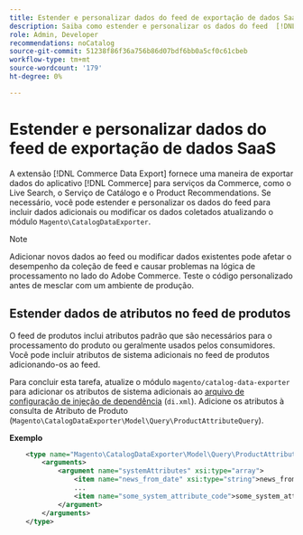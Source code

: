 ```yaml
---
title: Estender e personalizar dados do feed de exportação de dados SaaS
description: Saiba como estender e personalizar os dados do feed  [!DNL SaaS Data Export] .
role: Admin, Developer
recommendations: noCatalog
source-git-commit: 51238f86f36a756b86d07bdf6bb0a5cf0c61cbeb
workflow-type: tm+mt
source-wordcount: '179'
ht-degree: 0%

---
```


# Estender e personalizar dados do feed de exportação de dados SaaS

A extensão [!DNL Commerce Data Export] fornece uma maneira de exportar dados do aplicativo [!DNL Commerce] para serviços da Commerce, como o Live Search, o Serviço de Catálogo e o Product Recommendations. Se necessário, você pode estender e personalizar os dados do feed para incluir dados adicionais ou modificar os dados coletados atualizando o módulo `Magento\CatalogDataExporter`.

>[!NOTE]
>
>Adicionar novos dados ao feed ou modificar dados existentes pode afetar o desempenho da coleção de feed e causar problemas na lógica de processamento no lado do Adobe Commerce. Teste o código personalizado antes de mesclar com um ambiente de produção.

## Estender dados de atributos no feed de produtos

O feed de produtos inclui atributos padrão que são necessários para o processamento do produto ou geralmente usados pelos consumidores. Você pode incluir atributos de sistema adicionais no feed de produtos adicionando-os ao feed.

Para concluir esta tarefa, atualize o módulo `magento/catalog-data-exporter` para adicionar os atributos de sistema adicionais ao [arquivo de configuração de injeção de dependência](https://developer.adobe.com/commerce/php/development/build/dependency-injection-file/) (`di.xml`). Adicione os atributos à consulta de Atributo de Produto (`Magento\CatalogDataExporter\Model\Query\ProductAttributeQuery`).

**Exemplo**

```xml
    <type name="Magento\CatalogDataExporter\Model\Query\ProductAttributeQuery">
        <arguments>
            <argument name="systemAttributes" xsi:type="array">
                <item name="news_from_date" xsi:type="string">news_from_date</item>
                ...
                <item name="some_system_attribute_code">some_system_attribute_code</item>
            </argument>
        </arguments>
    </type>
```
